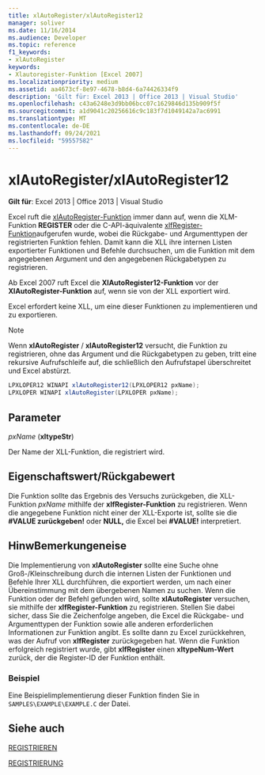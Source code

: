 ```yaml
---
title: xlAutoRegister/xlAutoRegister12
manager: soliver
ms.date: 11/16/2014
ms.audience: Developer
ms.topic: reference
f1_keywords:
- xlAutoRegister
keywords:
- Xlautoregister-Funktion [Excel 2007]
ms.localizationpriority: medium
ms.assetid: aa4673cf-8e97-4678-b8d4-6a74426334f9
description: 'Gilt für: Excel 2013 | Office 2013 | Visual Studio'
ms.openlocfilehash: c43a6248e3d9bb06bcc07c1629846d135b909f5f
ms.sourcegitcommit: a1d9041c20256616c9c183f7d1049142a7ac6991
ms.translationtype: MT
ms.contentlocale: de-DE
ms.lasthandoff: 09/24/2021
ms.locfileid: "59557582"
---
```

# <a name="xlautoregisterxlautoregister12"></a>xlAutoRegister/xlAutoRegister12

 **Gilt für**: Excel 2013 | Office 2013 | Visual Studio 
  
Excel ruft die [xlAutoRegister-Funktion](xlautoregister-xlautoregister12.md) immer dann auf, wenn die XLM-Funktion **REGISTER** oder die C-API-äquivalente [xlfRegister-Funktion](xlfregister-form-1.md)aufgerufen wurde, wobei die Rückgabe- und Argumenttypen der registrierten Funktion fehlen. Damit kann die XLL ihre internen Listen exportierter Funktionen und Befehle durchsuchen, um die Funktion mit dem angegebenen Argument und den angegebenen Rückgabetypen zu registrieren.
  
Ab Excel 2007 ruft Excel die **XlAutoRegister12-Funktion** vor der **XlAutoRegister-Funktion** auf, wenn sie von der XLL exportiert wird. 
  
Excel erfordert keine XLL, um eine dieser Funktionen zu implementieren und zu exportieren.
  
> [!NOTE]
> Wenn **xlAutoRegister** /  **xlAutoRegister12** versucht, die Funktion zu registrieren, ohne das Argument und die Rückgabetypen zu geben, tritt eine rekursive Aufrufschleife auf, die schließlich den Aufrufstapel überschreitet und Excel abstürzt. 
  
```cs
LPXLOPER12 WINAPI xlAutoRegister12(LPXLOPER12 pxName);
LPXLOPER WINAPI xlAutoRegister(LPXLOPER pxName);
```

## <a name="parameters"></a>Parameter

 _pxName_ (**xltypeStr**)
  
Der Name der XLL-Funktion, die registriert wird.
  
## <a name="property-valuereturn-value"></a>Eigenschaftswert/Rückgabewert

Die Funktion sollte das Ergebnis des Versuchs zurückgeben, die XLL-Funktion  _pxName_ mithilfe der **xlfRegister-Funktion** zu registrieren. Wenn die angegebene Funktion nicht einer der XLL-Exporte ist, sollte sie die **#VALUE zurückgeben!** oder **NULL,** die Excel bei **#VALUE!** interpretiert.
  
## <a name="remarks"></a>HinwBemerkungeneise

Die Implementierung von **xlAutoRegister** sollte eine Suche ohne Groß-/Kleinschreibung durch die internen Listen der Funktionen und Befehle Ihrer XLL durchführen, die exportiert werden, um nach einer Übereinstimmung mit dem übergebenen Namen zu suchen. Wenn die Funktion oder der Befehl gefunden wird, sollte **xlAutoRegister** versuchen, sie mithilfe der **xlfRegister-Funktion** zu registrieren. Stellen Sie dabei sicher, dass Sie die Zeichenfolge angeben, die Excel die Rückgabe- und Argumenttypen der Funktion sowie alle anderen erforderlichen Informationen zur Funktion angibt. Es sollte dann zu Excel zurückkehren, was der Aufruf von **xlfRegister** zurückgegeben hat. Wenn die Funktion erfolgreich registriert wurde, gibt **xlfRegister** einen **xltypeNum-Wert** zurück, der die Register-ID der Funktion enthält. 
  
### <a name="example"></a>Beispiel

Eine Beispielimplementierung dieser Funktion finden Sie in  `SAMPLES\EXAMPLE\EXAMPLE.C` der Datei. 
  
## <a name="see-also"></a>Siehe auch



[REGISTRIEREN](xlfregister-form-1.md)
  
[REGISTRIERUNG](xlfunregister-form-1.md)


